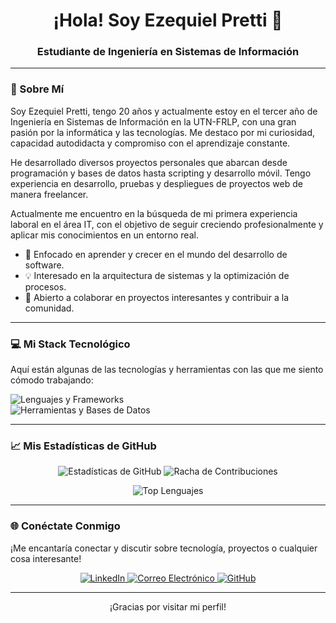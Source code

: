 <h1 align="center">¡Hola! Soy Ezequiel Pretti 👋</h1>
<h3 align="center">Estudiante de Ingeniería en Sistemas de Información</h3>

---

### 🚀 Sobre Mí

Soy Ezequiel Pretti, tengo 20 años y actualmente estoy en el tercer año de Ingeniería en Sistemas de Información en la UTN-FRLP, con una gran pasión por la informática y las tecnologías. Me destaco por mi curiosidad, capacidad autodidacta y compromiso con el aprendizaje constante.

He desarrollado diversos proyectos personales que abarcan desde programación y bases de datos hasta scripting y desarrollo móvil. Tengo experiencia en desarrollo, pruebas y despliegues de proyectos web de manera freelancer.

Actualmente me encuentro en la búsqueda de mi primera experiencia laboral en el área IT, con el objetivo de seguir creciendo profesionalmente y aplicar mis conocimientos en un entorno real.

- 🌱  Enfocado en aprender y crecer en el mundo del desarrollo de software.
- 💡  Interesado en la arquitectura de sistemas y la optimización de procesos.
- 🤝  Abierto a colaborar en proyectos interesantes y contribuir a la comunidad.

---

### 💻 Mi Stack Tecnológico

Aquí están algunas de las tecnologías y herramientas con las que me siento cómodo trabajando:

<p align="left">
  <img src="https://skillicons.dev/icons?i=c,kotlin,py,js,html,css,cs,ts,dotnet,react,nodejs,express,sqlite,az" alt="Lenguajes y Frameworks" />
  <br>
  <img src="https://skillicons.dev/icons?i=psql,git,github,docker,postman" alt="Herramientas y Bases de Datos" />
</p>

---

### 📈 Mis Estadísticas de GitHub

<p align="center">
  <img src="https://github-readme-stats.vercel.app/api?username=ezzz37&show_icons=true&theme=dark" alt="Estadísticas de GitHub" />
  <img src="https://github-readme-streak-stats.herokuapp.com/?user=ezzz37&theme=dark" alt="Racha de Contribuciones" />
</p>
<p align="center">
  <img src="https://github-readme-stats.vercel.app/api/top-langs/?username=ezzz37&layout=compact&theme=dark" alt="Top Lenguajes" />
</p>

---

### 🌐 Conéctate Conmigo

¡Me encantaría conectar y discutir sobre tecnología, proyectos o cualquier cosa interesante!

<p align="center">
  <a href="https://www.linkedin.com/in/ezequiel-pretti-306a40295" target="_blank">
    <img src="https://skillicons.dev/icons?i=linkedin" alt="LinkedIn" />
  </a>
  <a href="mailto:ezequielpretti@hotmail.com">
    <img src="https://skillicons.dev/icons?i=gmail" alt="Correo Electrónico" />
  </a>
  <a href="https://github.com/ezzz37" target="_blank">
    <img src="https://skillicons.dev/icons?i=github" alt="GitHub" />
  </a>
  </p>

---

<p align="center">¡Gracias por visitar mi perfil!</p>
